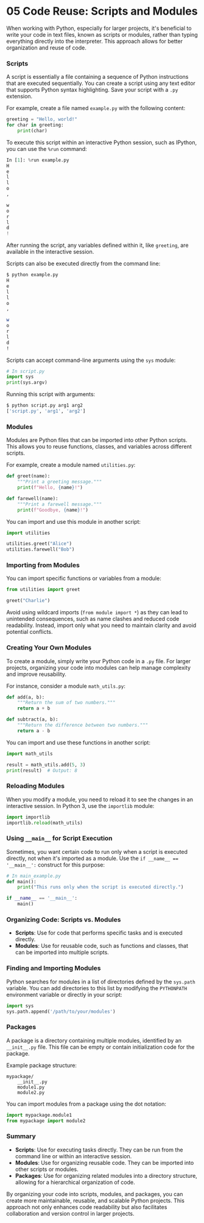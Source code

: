 # 05 Code Reuse: Scripts and Modules

When working with Python, especially for larger projects, it's beneficial to write your code in text files, known as scripts or modules, rather than typing everything directly into the interpreter. This approach allows for better organization and reuse of code.

### Scripts

A script is essentially a file containing a sequence of Python instructions that are executed sequentially. You can create a script using any text editor that supports Python syntax highlighting. Save your script with a `.py` extension.

For example, create a file named `example.py` with the following content:

```python
greeting = "Hello, world!"
for char in greeting:
    print(char)
```

To execute this script within an interactive Python session, such as IPython, you can use the `%run` command:

```python
In [1]: %run example.py
H
e
l
l
o
,

w
o
r
l
d
!
```

After running the script, any variables defined within it, like `greeting`, are available in the interactive session.

Scripts can also be executed directly from the command line:

```bash
$ python example.py
H
e
l
l
o
,

w
o
r
l
d
!
```

Scripts can accept command-line arguments using the `sys` module:

```python
# In script.py
import sys
print(sys.argv)
```

Running this script with arguments:

```bash
$ python script.py arg1 arg2
['script.py', 'arg1', 'arg2']
```

### Modules

Modules are Python files that can be imported into other Python scripts. This allows you to reuse functions, classes, and variables across different scripts.

For example, create a module named `utilities.py`:

```python
def greet(name):
    """Print a greeting message."""
    print(f"Hello, {name}!")

def farewell(name):
    """Print a farewell message."""
    print(f"Goodbye, {name}!")
```

You can import and use this module in another script:

```python
import utilities

utilities.greet("Alice")
utilities.farewell("Bob")
```

### Importing from Modules

You can import specific functions or variables from a module:

```python
from utilities import greet

greet("Charlie")
```

Avoid using wildcard imports (`from module import *`) as they can lead to unintended consequences, such as name clashes and reduced code readability. Instead, import only what you need to maintain clarity and avoid potential conflicts.

### Creating Your Own Modules

To create a module, simply write your Python code in a `.py` file. For larger projects, organizing your code into modules can help manage complexity and improve reusability.

For instance, consider a module `math_utils.py`:

```python
def add(a, b):
    """Return the sum of two numbers."""
    return a + b

def subtract(a, b):
    """Return the difference between two numbers."""
    return a - b
```

You can import and use these functions in another script:

```python
import math_utils

result = math_utils.add(5, 3)
print(result)  # Output: 8
```

### Reloading Modules

When you modify a module, you need to reload it to see the changes in an interactive session. In Python 3, use the `importlib` module:

```python
import importlib
importlib.reload(math_utils)
```

### Using `__main__` for Script Execution

Sometimes, you want certain code to run only when a script is executed directly, not when it's imported as a module. Use the `if __name__ == '__main__':` construct for this purpose:

```python
# In main_example.py
def main():
    print("This runs only when the script is executed directly.")

if __name__ == '__main__':
    main()
```

### Organizing Code: Scripts vs. Modules

* **Scripts**: Use for code that performs specific tasks and is executed directly.
* **Modules**: Use for reusable code, such as functions and classes, that can be imported into multiple scripts.

### Finding and Importing Modules

Python searches for modules in a list of directories defined by the `sys.path` variable. You can add directories to this list by modifying the `PYTHONPATH` environment variable or directly in your script:

```python
import sys
sys.path.append('/path/to/your/modules')
```

### Packages

A package is a directory containing multiple modules, identified by an `__init__.py` file. This file can be empty or contain initialization code for the package.

Example package structure:

```
mypackage/
    __init__.py
    module1.py
    module2.py
```

You can import modules from a package using the dot notation:

```python
import mypackage.module1
from mypackage import module2
```

### Summary

* **Scripts**: Use for executing tasks directly. They can be run from the command line or within an interactive session.
* **Modules**: Use for organizing reusable code. They can be imported into other scripts or modules.
* **Packages**: Use for organizing related modules into a directory structure, allowing for a hierarchical organization of code.

By organizing your code into scripts, modules, and packages, you can create more maintainable, reusable, and scalable Python projects. This approach not only enhances code readability but also facilitates collaboration and version control in larger projects.
